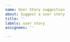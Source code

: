 ```yaml
---
name: User Story suggestion
about: Suggest a user story
title: ''
labels: user story
assignees: ''

---
```



